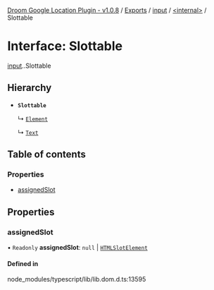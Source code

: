 [Droom Google Location Plugin - v1.0.8](../README.md) / [Exports](../modules.md) / [input](../modules/input.md) / [<internal\>](../modules/input._internal_.md) / Slottable

# Interface: Slottable

[input](../modules/input.md).[<internal>](../modules/input._internal_.md).Slottable

## Hierarchy

- **`Slottable`**

  ↳ [`Element`](input._internal_.Element.md)

  ↳ [`Text`](input._internal_.Text.md)

## Table of contents

### Properties

- [assignedSlot](input._internal_.Slottable.md#assignedslot)

## Properties

### assignedSlot

• `Readonly` **assignedSlot**: ``null`` \| [`HTMLSlotElement`](../modules/input._internal_.md#htmlslotelement)

#### Defined in

node_modules/typescript/lib/lib.dom.d.ts:13595
